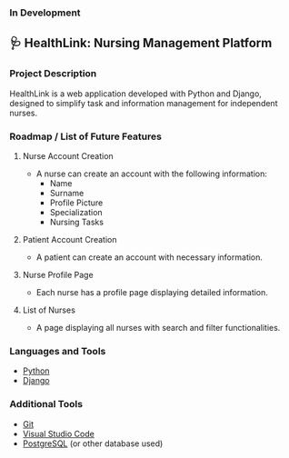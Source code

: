 ### In Development

## 🩺 HealthLink: Nursing Management Platform

### Project Description

HealthLink is a web application developed with Python and Django, designed to simplify task and information management for independent nurses.

###  Roadmap / List of Future Features
1. Nurse Account Creation
   - A nurse can create an account with the following information:
     - Name
     - Surname
     - Profile Picture
     - Specialization
     - Nursing Tasks

2. Patient Account Creation
   - A patient can create an account with necessary information.

3. Nurse Profile Page
   - Each nurse has a profile page displaying detailed information.

4. List of Nurses
   - A page displaying all nurses with search and filter functionalities.

### Languages and Tools

- [Python](https://www.python.org/)
- [Django](https://www.djangoproject.com/)

### Additional Tools

- [Git](https://git-scm.com/)
- [Visual Studio Code](https://code.visualstudio.com/)
- [PostgreSQL](https://www.postgresql.org/) (or other database used)


<!-- ## 📌 Current Features -->
<!-- 
- **Authentication and Authorization**
  - Implement an authentication system for nurses and patients.

- **Profile Editing**
  - Allow nurses and patients to edit their profile information.

- **Advanced Search Page**
  - Add advanced filters (specialization, diploma, etc.) to the nurse search page.

- **Reviews and Ratings**
  - Enable patients to leave reviews and ratings for nurses.

- **Internal Messaging**
  - Set up an internal messaging system for communications between patients and nurses.

- **Appointment Management**
  - Allow patients to schedule appointments with nurses.
  - Enable nurses to modify patient schedules. -->
